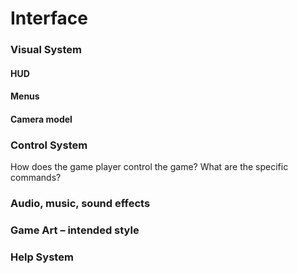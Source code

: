 # Interface

###  Visual System

#### HUD

####  Menus

#### Camera model

### Control System
How does the game player control the game? What are the specific
commands?

### Audio, music, sound effects

### Game Art – intended style

### Help System
